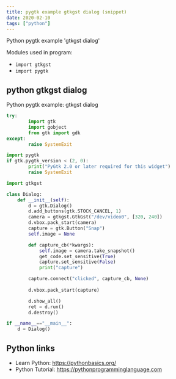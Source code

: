 ```yaml
---
title: pygtk example gtkgst dialog (snippet)
date: 2020-02-10
tags: ["python"]
---
```

Python pygtk example 'gtkgst dialog'


Modules used in program: 
* `import gtkgst`
* `import pygtk`

## python gtkgst dialog

Python pygtk example: gtkgst dialog

```python
try:
        import gtk
        import gobject
        from gtk import gdk
except:
        raise SystemExit

import pygtk
if gtk.pygtk_version < (2, 0):
        print("PyGtk 2.0 or later required for this widget")
        raise SystemExit

import gtkgst

class Dialog:
    def __init__(self):
        d = gtk.Dialog()
        d.add_buttons(gtk.STOCK_CANCEL, 1)
        camera = gtkgst.GtkGst("/dev/video0", [320, 240])
        d.vbox.pack_start(camera)
        capture = gtk.Button("Snap")
        self.image = None

        def capture_cb(*kwargs):
            self.image = camera.take_snapshot()
            get_code.set_sensitive(True)
            capture.set_sensitive(False)
            print("capture")

        capture.connect("clicked", capture_cb, None)
        
        d.vbox.pack_start(capture)

        d.show_all()
        ret = d.run()
        d.destroy()

if __name__=="__main__":
    d = Dialog()


```

## Python links

- Learn Python: https://pythonbasics.org/
- Python Tutorial: https://pythonprogramminglanguage.com
